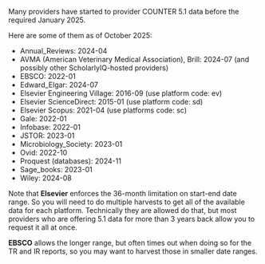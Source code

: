 Many providers have started to provider COUNTER 5.1 data before the required January 2025.

Here are some of them as of October 2025:
- Annual_Reviews: 2024-04
- AVMA (American Veterinary Medical Association), Brill: 2024-07   (and possibly other ScholarlyIQ-hosted providers)
- EBSCO: 2022-01
- Edward_Elgar: 2024-07
- Elsevier Engineering Village: 2016-09  (use platform code: ev)
- Elsevier ScienceDirect: 2015-01   (use platform code: sd)
- Elsevier Scopus: 2021-04  (use platforms code: sc)
- Gale: 2022-01
- Infobase: 2022-01
- JSTOR: 2023-01
- Microbiology_Society: 2023-01
- Ovid: 2022-10
- Proquest (databases): 2024-11
- Sage_books: 2023-01
- Wiley: 2024-08


Note that **Elsevier** enforces the 36-month limitation on start-end date range. So you will need to do multiple harvests to get all of the available data for each platform. Technically they are allowed do that, but most providers who are offering 5.1 data for more than 3 years back allow you to request it all at once.

**EBSCO** allows the longer range, but often times out when doing so for the TR and IR reports, so you may want to harvest those in smaller date ranges.
